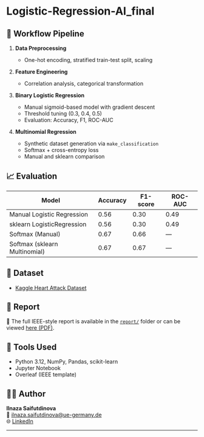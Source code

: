 # Logistic-Regression-AI_final

## 🔬 Workflow Pipeline

1. **Data Preprocessing**
   - One-hot encoding, stratified train-test split, scaling

2. **Feature Engineering**
   - Correlation analysis, categorical transformation

3. **Binary Logistic Regression**
   - Manual sigmoid-based model with gradient descent
   - Threshold tuning (0.3, 0.4, 0.5)
   - Evaluation: Accuracy, F1, ROC-AUC

4. **Multinomial Regression**
   - Synthetic dataset generation via `make_classification`
   - Softmax + cross-entropy loss
   - Manual and sklearn comparison

## 📈 Evaluation

| Model                          | Accuracy | F1-score | ROC-AUC |
|-------------------------------|----------|----------|---------|
| Manual Logistic Regression     | 0.56     | 0.30     | 0.49    |
| sklearn LogisticRegression     | 0.56     | 0.30     | 0.49    |
| Softmax (Manual)               | 0.67     | 0.66     | —       |
| Softmax (sklearn Multinomial) | 0.67     | 0.67     | —       |

## 📎 Dataset

- [Kaggle Heart Attack Dataset](https://www.kaggle.com/datasets/iamsouravbanerjee/heart-attack-prediction-dataset/data)

## 📄 Report

📄 The full IEEE-style report is available in the [`report/`](./report) folder or can be viewed [here (PDF)](https://github.com/ilnazasaifutdinova/Logistic-Regression-AI_final/blob/main/report/Heart_Attack_Logreg_Report.pdf).

## 🚀 Tools Used

- Python 3.12, NumPy, Pandas, scikit-learn
- Jupyter Notebook
- Overleaf (IEEE template)

## 👩‍💻 Author

**Ilnaza Saifutdinova**  
📧 ilnaza.saifutdinova@ue-germany.de  
🌐 [LinkedIn](https://www.linkedin.com/in/ilnaza)

---

